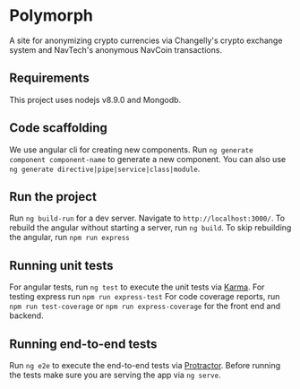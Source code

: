 # Polymorph

A site for anonymizing crypto currencies via Changelly's crypto exchange system and NavTech's anonymous NavCoin transactions.  

## Requirements 

This project uses nodejs v8.9.0 and Mongodb.

## Code scaffolding

We use angular cli for creating new components.
Run `ng generate component component-name` to generate a new component. You can also use `ng generate directive|pipe|service|class|module`.

## Run the project

Run `ng build-run` for a dev server. Navigate to `http://localhost:3000/`.
To rebuild the angular without starting a server, run `ng build`.
To skip rebuilding the angular, run `npm run express`

## Running unit tests

For angular tests, run `ng test` to execute the unit tests via [Karma](https://karma-runner.github.io).
For testing express run `npm run express-test`
For code coverage reports, run `npm run test-coverage` or `npm run express-coverage` for the front end and backend.

## Running end-to-end tests

Run `ng e2e` to execute the end-to-end tests via [Protractor](http://www.protractortest.org/).
Before running the tests make sure you are serving the app via `ng serve`.

